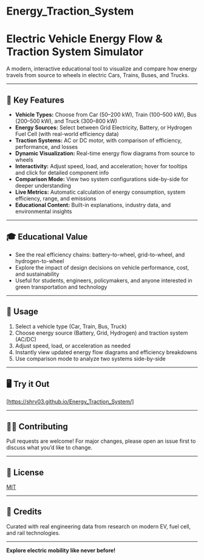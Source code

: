 # Energy_Traction_System
# Electric Vehicle Energy Flow & Traction System Simulator

A modern, interactive educational tool to visualize and compare how energy travels from source to wheels in electric Cars, Trains, Buses, and Trucks.

---

## 🚗 Key Features

- **Vehicle Types:** Choose from Car (50–200 kW), Train (100–500 kW), Bus (200–500 kW), and Truck (300–800 kW)
- **Energy Sources:** Select between Grid Electricity, Battery, or Hydrogen Fuel Cell (with real-world efficiency data)
- **Traction Systems:** AC or DC motor, with comparison of efficiency, performance, and losses
- **Dynamic Visualization:** Real-time energy flow diagrams from source to wheels
- **Interactivity:** Adjust speed, load, and acceleration; hover for tooltips and click for detailed component info
- **Comparison Mode:** View two system configurations side-by-side for deeper understanding
- **Live Metrics:** Automatic calculation of energy consumption, system efficiency, range, and emissions
- **Educational Content:** Built-in explanations, industry data, and environmental insights

---

## 🎓 Educational Value

- See the real efficiency chains: battery-to-wheel, grid-to-wheel, and hydrogen-to-wheel
- Explore the impact of design decisions on vehicle performance, cost, and sustainability
- Useful for students, engineers, policymakers, and anyone interested in green transportation and technology

---

## 🚀 Usage

1. Select a vehicle type (Car, Train, Bus, Truck)
2. Choose energy source (Battery, Grid, Hydrogen) and traction system (AC/DC)
3. Adjust speed, load, or acceleration as needed
4. Instantly view updated energy flow diagrams and efficiency breakdowns
5. Use comparison mode to analyze two systems side-by-side

---

## 🖥️ Try it Out

[https://shrv03.github.io/Energy_Traction_System/]

---

## 👩‍💻 Contributing

Pull requests are welcome! For major changes, please open an issue first to discuss what you’d like to change.

---

## 📄 License

[MIT](LICENSE)

---

## 🙌 Credits

Curated with real engineering data from research on modern EV, fuel cell, and rail technologies.

---

**Explore electric mobility like never before!**
